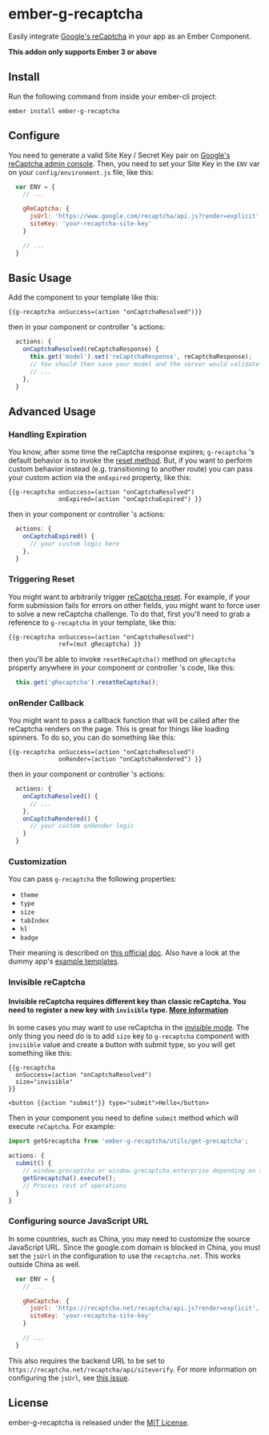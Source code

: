 # ember-g-recaptcha

Easily integrate [Google's reCaptcha](https://developers.google.com/recaptcha/) in your app as an Ember Component.

**This addon only supports Ember 3 or above**


## Install

Run the following command from inside your ember-cli project:

    ember install ember-g-recaptcha


## Configure

You need to generate a valid Site Key / Secret Key pair on [Google's reCaptcha admin console](https://www.google.com/recaptcha/admin).
Then, you need to set your Site Key in the `ENV` var on your `config/environment.js` file, like this:

```js
  var ENV = {
    // ...

    gReCaptcha: {
      jsUrl: 'https://www.google.com/recaptcha/api.js?render=explicit', // default
      siteKey: 'your-recaptcha-site-key'
    }

    // ...
  }
```


## Basic Usage

Add the component to your template like this:

```
{{g-recaptcha onSuccess=(action "onCaptchaResolved")}}
```

then in your component or controller 's actions:

```js
  actions: {
    onCaptchaResolved(reCaptchaResponse) {
      this.get('model').set('reCaptchaResponse', reCaptchaResponse);
      // You should then save your model and the server would validate reCaptchaResponse
      // ...
    },
  }
```


## Advanced Usage

### Handling Expiration

You know, after some time the reCaptcha response expires; `g-recaptcha` 's default behavior is to invoke the [reset method](https://developers.google.com/recaptcha/docs/display#js_api). But, if you want to perform custom behavior instead (e.g. transitioning to another route) you can pass your custom action via the `onExpired` property, like this:

```
{{g-recaptcha onSuccess=(action "onCaptchaResolved")
              onExpired=(action "onCaptchaExpired") }}
```

then in your component or controller 's actions:

```js
  actions: {
    onCaptchaExpired() {
      // your custom logic here
    },
  }
```

### Triggering Reset

You might want to arbitrarily trigger [reCaptcha reset](https://developers.google.com/recaptcha/docs/display#js_api). For example, if your form submission fails for errors on other fields, you might want to force user to solve a new reCaptcha challenge.
To do that, first you'll need to grab a reference to `g-recaptcha` in your template, like this:

```
{{g-recaptcha onSuccess=(action "onCaptchaResolved")
              ref=(mut gRecaptcha) }}
```

then you'll be able to invoke `resetReCaptcha()` method on `gRecaptcha` property anywhere in your component or controller 's code, like this:

```js
  this.get('gRecaptcha').resetReCaptcha();
```

### onRender Callback

You might want to pass a callback function that will be called after the reCaptcha renders on the page. This is great for things like loading spinners. To do so, you can do something like this:

```
{{g-recaptcha onSuccess=(action "onCaptchaResolved")
              onRender=(action "onCaptchaRendered") }}

```

then in your component or controller 's actions:

```js
  actions: {
    onCaptchaResolved() {
      // ...
    },
    onCaptchaRendered() {
      // your custom onRender logic
    }
  }
```

### Customization

You can pass `g-recaptcha` the following properties:

* `theme`
* `type`
* `size`
* `tabIndex`
* `hl`
*  `badge`

Their meaning is described on [this official doc](https://developers.google.com/recaptcha/docs/display#render_param).
Also have a look at the dummy app's [example templates](https://github.com/algonauti/ember-g-recaptcha/tree/master/tests/dummy/app/templates).

### Invisible reCaptcha

#### Invisible reCaptcha requires different key than classic reCaptcha. You need to register a new key with `invisible` type. [More information](https://developers.google.com/recaptcha/docs/invisible#config)

In some cases you may want to use reCaptcha in the [invisible mode](https://developers.google.com/recaptcha/docs/invisible). The only thing you need do is to add `size` key to `g-recaptcha` component with `invisible` value and create a button with submit type, so you will get something like this:

```
{{g-recaptcha
  onSuccess=(action "onCaptchaResolved")
  size="invisible"
}}

<button {{action "submit"}} type="submit">Hello</button>
```

Then in your component you need to define `submit` method which will execute `reCaptcha`. For example:

```js
import getGrecaptcha from 'ember-g-recaptcha/utils/get-grecaptcha';

actions: {
  submit() {
    // window.grecaptcha or window.grecaptcha.enterprise depending on the JavaScript URL
    getGrecaptcha().execute();
    // Process rest of operations
  }
}
```

### Configuring source JavaScript URL

In some countries, such as China, you may need to customize the source JavaScript URL. Since the google.com domain is blocked in China, you
must set the `jsUrl` in the configuration to use the `recaptcha.net`. This works outside China as well.

```js
  var ENV = {
    // ...

    gReCaptcha: {
      jsUrl: 'https://recaptcha.net/recaptcha/api.js?render=explicit', // overridden
      siteKey: 'your-recaptcha-site-key'
    }

    // ...
  }
```

This also requires the backend URL to be set to `https://recaptcha.net/recaptcha/api/siteverify`. For more information on configuring the `jsUrl`, see [this issue](https://github.com/google/recaptcha/issues/87#issuecomment-368252094).



## License

ember-g-recaptcha is released under the [MIT License](http://www.opensource.org/licenses/MIT).
